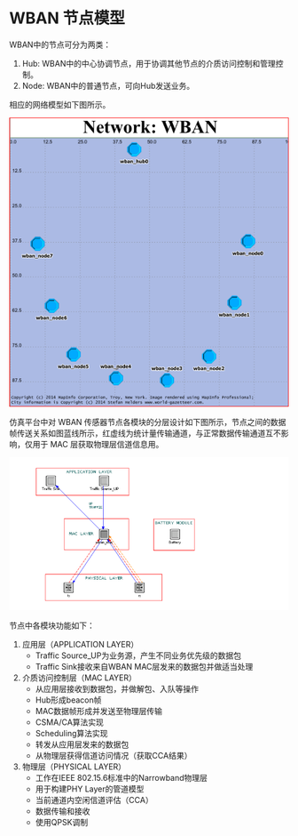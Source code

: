 # WBAN 节点模型

WBAN中的节点可分为两类：
1. Hub: WBAN中的中心协调节点，用于协调其他节点的介质访问控制和管理控制。
2. Node: WBAN中的普通节点，可向Hub发送业务。

相应的网络模型如下图所示。

![WBAN Network Model](images/wban_network_opnet.png)

仿真平台中对 WBAN 传感器节点各模块的分层设计如下图所示，节点之间的数据帧传送关系如图蓝线所示，红虚线为统计量传输通道，与正常数据传输通道互不影响，仅用于 MAC 层获取物理层信道信息用。

![WBAN Node Model](images/wban_nodel_model.png)

节点中各模块功能如下：

1. 应用层（APPLICATION LAYER）
	- Traffic Source_UP为业务源，产生不同业务优先级的数据包
	- Traffic Sink接收来自WBAN MAC层发来的数据包并做适当处理
2. 介质访问控制层（MAC LAYER）
	- 从应用层接收到数据包，并做解包、入队等操作
	- Hub形成beacon帧
	- MAC数据帧形成并发送至物理层传输
	- CSMA/CA算法实现
	- Scheduling算法实现
	- 转发从应用层发来的数据包
	- 从物理层获得信道访问情况（获取CCA结果）
3. 物理层（PHYSICAL LAYER）
	- 工作在IEEE 802.15.6标准中的Narrowband物理层
	- 用于构建PHY Layer的管道模型
	- 当前通道内空闲信道评估（CCA）
	- 数据传输和接收
	- 使用QPSK调制